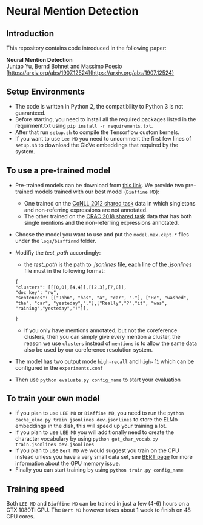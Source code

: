 # Neural Mention Detection

## Introduction
This repository contains code introduced in the following paper:
 
**Neural Mention Detection**  
Juntao Yu, Bernd Bohnet and Massimo Poesio  
[https://arxiv.org/abs/1907.12524](https://arxiv.org/abs/1907.12524)

## Setup Environments
* The code is written in Python 2, the compatibility to Python 3 is not guaranteed.  
* Before starting, you need to install all the required packages listed in the requirment.txt using `pip install -r requirements.txt`.
* After that run `setup.sh` to compile the Tensorflow custom kernels.
* If you want to use `Lee MD` you need to uncomment the first few lines of `setup.sh` to download the GloVe embeddings that required by the system.

## To use a pre-trained model
* Pre-trained models can be download from [this link](https://www.dropbox.com/s/pnidyrrv33mbj3z/best_models.zip?dl=0). We provide two pre-trained models trained with our best model (`Biaffine MD`):
   * One trained on the [CoNLL 2012 shared task](http://conll.cemantix.org/2012/introduction.html) data in which singletons and non-referring expressions are not annotated.
   * The other trained on the [CRAC 2018 shared task](http://dali.eecs.qmul.ac.uk/crac18_shared_task) data that has both single mentions and the non-referring expressions annotated. 
* Choose the model you want to use and put the `model.max.ckpt.*` files under the `logs/biaffinmd` folder.
* Modifiy the *test_path* accordingly:
   * the *test_path* is the path to *.jsonlines* file, each line of the *.jsonlines* file must in the following format:
   
   ```
  {
  "clusters": [[[0,0],[4,4]],[[2,3],[7,8]], 
  "doc_key": "nw",
  "sentences": [["John", "has", "a", "car", "."], ["He", "washed", "the", "car", "yesteday","."],["Really","?","it", "was", "raining","yesteday","!"]],
  
  }
  ```
  
  * If you only have mentions annotated, but not the coreference clusters, then you can simply give every mention a cluster, the reason we use `clusters` instead of `mentions` is to allow the same data also be used by our coreference resolution system.
* The model has two output mode `high-recall` and `high-f1` which can be configured in the `experiments.conf`
* Then use `python evaluate.py config_name` to start your evaluation

## To train your own model
* If you plan to use `LEE MD` or `Biaffine MD`, you need to run the `python cache_elmo.py train.jsonlines dev.jsonlines` to store the ELMo embeddings in the disk, this will speed up your training a lot.
* If you plan to use `LEE MD` you will additionally need to create the character vocabulary by using `python get_char_vocab.py train.jsonlines dev.jsonlines`
* If you plan to use `Bert MD` we would suggest you train on the CPU instead unless you have a very small data set, see [BERT page](https://github.com/google-research/bert) for more information about the GPU memory issue.
* Finally you can start training by using `python train.py config_name`

## Training speed
Both `LEE MD` and `Biaffine MD` can be trained in just a few (4-6) hours on a GTX 1080Ti GPU. The `Bert MD` however takes about 1 week to finish on 48 CPU cores.
